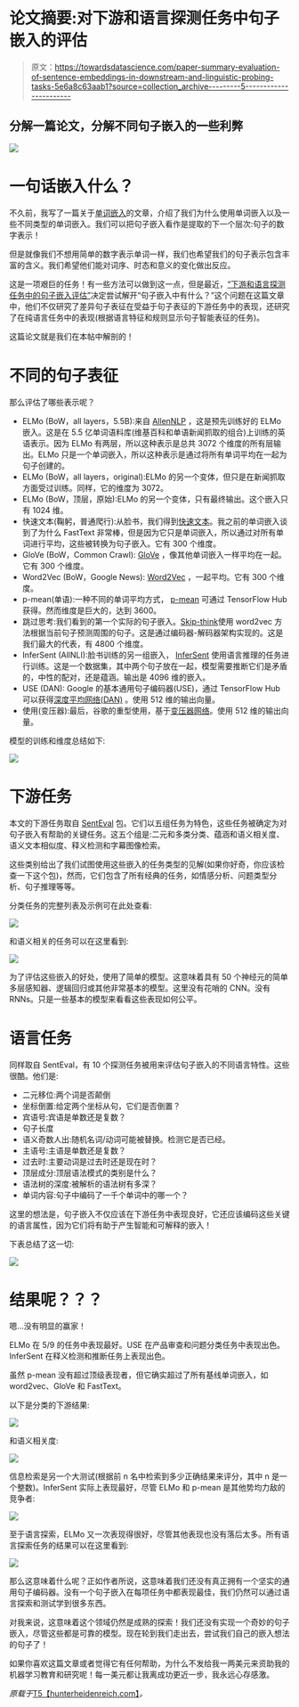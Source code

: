 # 论文摘要:对下游和语言探测任务中句子嵌入的评估

> 原文：<https://towardsdatascience.com/paper-summary-evaluation-of-sentence-embeddings-in-downstream-and-linguistic-probing-tasks-5e6a8c63aab1?source=collection_archive---------5----------------------->

## 分解一篇论文，分解不同句子嵌入的一些利弊

![](img/5f83fd7330e339eb885bcd905d80eed6.png)

# 一句话嵌入什么？

不久前，我写了一篇关于[单词嵌入](/introduction-to-word-embeddings-4cf857b12edc)的文章，介绍了我们为什么使用单词嵌入以及一些不同类型的单词嵌入。我们可以把句子嵌入看作是提取的下一个层次:句子的数字表示！

但是就像我们不想用简单的数字表示单词一样，我们也希望我们的句子表示包含丰富的含义。我们希望他们能对词序、时态和意义的变化做出反应。

这是一项艰巨的任务！有一些方法可以做到这一点，但是最近，[“下游和语言探测任务中的句子嵌入评估”](https://arxiv.org/pdf/1806.06259.pdf)决定尝试解开“句子嵌入中有什么？”这个问题在这篇文章中，他们不仅研究了差异句子表征在受益于句子表征的下游任务中的表现，还研究了在纯语言任务中的表现(根据语言特征和规则显示句子智能表征的任务)。

这篇论文就是我们在本帖中解剖的！

# 不同的句子表征

那么评估了哪些表示呢？

*   ELMo (BoW，all layers，5.5B):来自 [AllenNLP](https://allennlp.org/elmo) ，这是预先训练好的 ELMo 嵌入。这是在 5.5 亿单词语料库(维基百科和单语新闻抓取的组合)上训练的英语表示。因为 ELMo 有两层，所以这种表示是总共 3072 个维度的所有层输出。ELMo 只是一个单词嵌入，所以这种表示是通过将所有单词平均在一起为句子创建的。
*   ELMo (BoW，all layers，original):ELMo 的另一个变体，但只是在新闻抓取方面受过训练。同样，它的维度为 3072。
*   ELMo (BoW，顶层，原始):ELMo 的另一个变体，只有最终输出。这个嵌入只有 1024 维。
*   快速文本(鞠躬，普通爬行):从脸书，我们得到[快速文本](https://fasttext.cc/docs/en/english-vectors.html)。我之前的单词嵌入谈到了为什么 FastText 非常棒，但是因为它只是单词嵌入，所以通过对所有单词进行平均，这些被转换为句子嵌入。它有 300 个维度。
*   GloVe (BoW，Common Crawl): [GloVe](https://nlp.stanford.edu/projects/glove/) ，像其他单词嵌入一样平均在一起。它有 300 个维度。
*   Word2Vec (BoW，Google News): [Word2Vec](https://code.google.com/archive/p/word2vec/) ，一起平均。它有 300 个维度。
*   p-mean(单语):一种不同的单词平均方式， [p-mean](https://github.com/UKPLab/arxiv2018-xling-sentence-embeddings) 可通过 TensorFlow Hub 获得。然而维度是巨大的，达到 3600。
*   跳过思考:我们看到的第一个实际的句子嵌入。[Skip-think](https://github.com/ryankiros/skip-thoughts)使用 word2vec 方法根据当前句子预测周围的句子。这是通过编码器-解码器架构实现的。这是我们最大的代表，有 4800 个维度。
*   InferSent (AllNLI):脸书训练的另一组嵌入， [InferSent](https://github.com/facebookresearch/InferSent) 使用语言推理的任务进行训练。这是一个数据集，其中两个句子放在一起，模型需要推断它们是矛盾的，中性的配对，还是蕴涵。输出是 4096 维的嵌入。
*   USE (DAN): Google 的基本通用句子编码器(USE)，通过 TensorFlow Hub 可以获得[深度平均网络(DAN)](https://www.tensorflow.org/hub/modules/google/universal-sentence-encoder/1) 。使用 512 维的输出向量。
*   使用(变压器):最后，谷歌的重型使用，基于[变压器网络](https://www.tensorflow.org/hub/modules/google/universal-sentence-encoder-large/1)。使用 512 维的输出向量。

模型的训练和维度总结如下:

![](img/d42e125229927a55cf2622b8abd92c9d.png)

# 下游任务

本文的下游任务取自 [SentEval](https://github.com/facebookresearch/SentEval) 包。它们以五组任务为特色，这些任务被确定为对句子嵌入有帮助的关键任务。这五个组是:二元和多类分类、蕴涵和语义相关度、语义文本相似度、释义检测和字幕图像检索。

这些类别给出了我们试图使用这些嵌入的任务类型的见解(如果你好奇，你应该检查一下这个包)，然而，它们包含了所有经典的任务，如情感分析、问题类型分析、句子推理等等。

分类任务的完整列表及示例可在此处查看:

![](img/cd1c9e6cc2c63d697dc2a52a91535fa3.png)

和语义相关的任务可以在这里看到:

![](img/15fb5cde38eb5dac7e2be6fe1e354273.png)

为了评估这些嵌入的好处，使用了简单的模型。这意味着具有 50 个神经元的简单多层感知器、逻辑回归或其他非常基本的模型。这里没有花哨的 CNN。没有 RNNs。只是一些基本的模型来看看这些表现如何公平。

# 语言任务

同样取自 SentEval，有 10 个探测任务被用来评估句子嵌入的不同语言特性。这些很酷。他们是:

*   二元移位:两个词是否颠倒
*   坐标倒置:给定两个坐标从句，它们是否倒置？
*   宾语号:宾语是单数还是复数？
*   句子长度
*   语义奇数人出:随机名词/动词可能被替换。检测它是否已经。
*   主语号:主语是单数还是复数？
*   过去时:主要动词是过去时还是现在时？
*   顶层成分:顶层语法模式的类别是什么？
*   语法树的深度:被解析的语法树有多深？
*   单词内容:句子中编码了一千个单词中的哪一个？

这里的想法是，句子嵌入不仅应该在下游任务中表现良好，它还应该编码这些关键的语言属性，因为它们将有助于产生智能和可解释的嵌入！

下表总结了这一切:

![](img/af7f0fa3354e281d141f429c45697c64.png)

# 结果呢？？？

嗯…没有明显的赢家！

ELMo 在 5/9 的任务中表现最好。USE 在产品审查和问题分类任务中表现出色。InferSent 在释义检测和推断任务上表现出色。

虽然 p-mean 没有超过顶级表现者，但它确实超过了所有基线单词嵌入，如 word2vec、GloVe 和 FastText。

以下是分类的下游结果:

![](img/44d63b39b2b0571b266a177a13d2598d.png)

和语义相关度:

![](img/e0c4636d9e1ec1714cdb8c3aa6ecc904.png)

信息检索是另一个大测试(根据前 n 名中检索到多少正确结果来评分，其中 n 是一个整数)。InferSent 实际上表现最好，尽管 ELMo 和 p-mean 是其他势均力敌的竞争者:

![](img/a5e5ba757d0c9c70d473d90c341a4d8f.png)

至于语言探索，ELMo 又一次表现得很好，尽管其他表现也没有落后太多。所有语言探索任务的结果可以在这里看到:

![](img/c8ba15345844b7c854f22b52c7d076a0.png)

那么这意味着什么呢？正如作者所说，这意味着我们还没有真正拥有一个坚实的通用句子编码器。没有一个句子嵌入在每项任务中都表现最佳，我们仍然可以通过语言探索和测试学到很多东西。

对我来说，这意味着这个领域仍然是成熟的探索！我们还没有实现一个奇妙的句子嵌入，尽管这些都是可靠的模型。现在轮到我们走出去，尝试我们自己的嵌入想法的句子了！

如果你喜欢这篇文章或者觉得它有任何帮助，为什么不发给我一两美元来资助我的机器学习教育和研究呢！每一美元都让我离成功更近一步，我永远心存感激。

*原载于*[T5【hunterheidenreich.com】](http://hunterheidenreich.com/blog/comparing-sentence-embeddings/)*。*